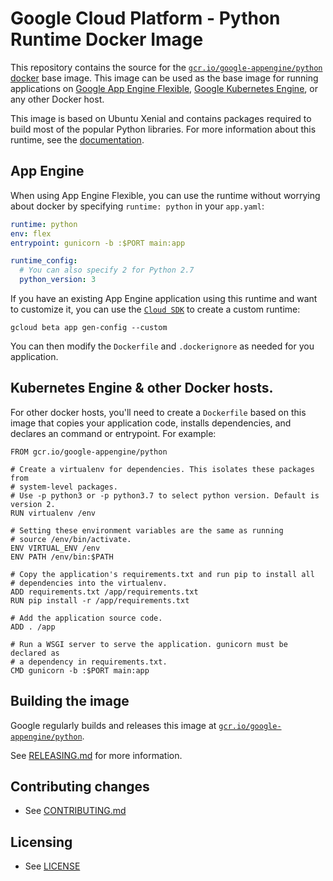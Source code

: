 # Google Cloud Platform - Python Runtime Docker Image

This repository contains the source for the
[`gcr.io/google-appengine/python`](https://gcr.io/google-appengine/python)
[docker](https://docker.io) base image. This image can be used as the base image
for running applications on
[Google App Engine Flexible](https://cloud.google.com/appengine/docs/flexible/),
[Google Kubernetes Engine](https://cloud.google.com/kubernetes-engine), or any
other Docker host.

This image is based on Ubuntu Xenial and contains packages required to build
most of the popular Python libraries. For more information about this runtime,
see the
[documentation](https://cloud.google.com/appengine/docs/flexible/python/runtime).

## App Engine

When using App Engine Flexible, you can use the runtime without worrying about
docker by specifying `runtime: python` in your `app.yaml`:

```yaml
runtime: python
env: flex
entrypoint: gunicorn -b :$PORT main:app

runtime_config:
  # You can also specify 2 for Python 2.7
  python_version: 3
```

If you have an existing App Engine application using this runtime and want to
customize it, you can use the
[`Cloud SDK`](https://cloud.google.com/sdk/gcloud/reference/preview/app/gen-config)
to create a custom runtime:

    gcloud beta app gen-config --custom 

You can then modify the `Dockerfile` and `.dockerignore` as needed for you
application.

## Kubernetes Engine & other Docker hosts.
  
For other docker hosts, you'll need to create a `Dockerfile` based on this image
that copies your application code, installs dependencies, and declares an
command or entrypoint. For example:

    FROM gcr.io/google-appengine/python
    
    # Create a virtualenv for dependencies. This isolates these packages from
    # system-level packages.
    # Use -p python3 or -p python3.7 to select python version. Default is version 2.
    RUN virtualenv /env
    
    # Setting these environment variables are the same as running
    # source /env/bin/activate.
    ENV VIRTUAL_ENV /env
    ENV PATH /env/bin:$PATH
    
    # Copy the application's requirements.txt and run pip to install all
    # dependencies into the virtualenv.
    ADD requirements.txt /app/requirements.txt
    RUN pip install -r /app/requirements.txt
    
    # Add the application source code.
    ADD . /app
    
    # Run a WSGI server to serve the application. gunicorn must be declared as
    # a dependency in requirements.txt.
    CMD gunicorn -b :$PORT main:app

## Building the image

Google regularly builds and releases this image at
[`gcr.io/google-appengine/python`](https://gcr.io/google-appengine/python).

See [RELEASING.md](RELEASING.md) for more information.

## Contributing changes

* See [CONTRIBUTING.md](CONTRIBUTING.md)

## Licensing

* See [LICENSE](LICENSE)
